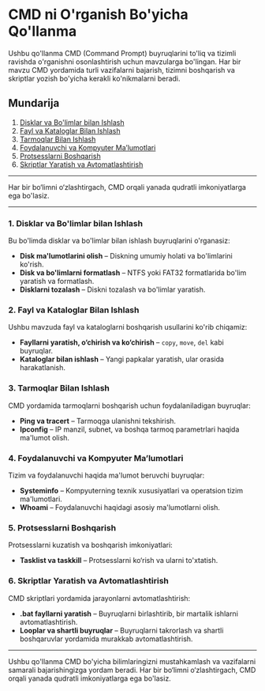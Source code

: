 # CMD ni O'rganish Bo'yicha Qo'llanma

Ushbu qo'llanma CMD (Command Prompt) buyruqlarini to'liq va tizimli ravishda o'rganishni osonlashtirish uchun mavzularga bo'lingan. Har bir mavzu CMD yordamida turli vazifalarni bajarish, tizimni boshqarish va skriptlar yozish bo'yicha kerakli ko'nikmalarni beradi.

## Mundarija

1. [Disklar va Bo'limlar bilan Ishlash](Mundarija/disklar.md)
2. [Fayl va Kataloglar Bilan Ishlash](Mundarija/fayl_va_kataloglar.md)
3. [Tarmoqlar Bilan Ishlash](Mundarija/tarmoqlar.md)
4. [Foydalanuvchi va Kompyuter Ma’lumotlari](Mundarija/foydalanuvchi_kompyuter.md)
5. [Protsesslarni Boshqarish](Mundarija/protsesslar.md)
6. [Skriptlar Yaratish va Avtomatlashtirish](Mundarija/skriptlar.md)

---

Har bir bo‘limni o‘zlashtirgach, CMD orqali yanada qudratli imkoniyatlarga ega bo'lasiz. 


---

### 1. Disklar va Bo'limlar bilan Ishlash

Bu bo'limda disklar va bo'limlar bilan ishlash buyruqlarini o'rganasiz:
- **Disk ma'lumotlarini olish** – Diskning umumiy holati va bo'limlarini ko'rish.
- **Disk va bo'limlarni formatlash** – NTFS yoki FAT32 formatlarida bo'lim yaratish va formatlash.
- **Disklarni tozalash** – Diskni tozalash va bo'limlar yaratish.

### 2. Fayl va Kataloglar Bilan Ishlash

Ushbu mavzuda fayl va kataloglarni boshqarish usullarini ko'rib chiqamiz:
- **Fayllarni yaratish, o‘chirish va ko‘chirish** – `copy`, `move`, `del` kabi buyruqlar.
- **Kataloglar bilan ishlash** – Yangi papkalar yaratish, ular orasida harakatlanish.

### 3. Tarmoqlar Bilan Ishlash

CMD yordamida tarmoqlarni boshqarish uchun foydalaniladigan buyruqlar:
- **Ping va tracert** – Tarmoqga ulanishni tekshirish.
- **Ipconfig** – IP manzil, subnet, va boshqa tarmoq parametrlari haqida ma'lumot olish.

### 4. Foydalanuvchi va Kompyuter Ma’lumotlari

Tizim va foydalanuvchi haqida ma'lumot beruvchi buyruqlar:
- **Systeminfo** – Kompyuterning texnik xususiyatlari va operatsion tizim ma'lumotlari.
- **Whoami** – Foydalanuvchi haqidagi asosiy ma'lumotlarni olish.

### 5. Protsesslarni Boshqarish

Protsesslarni kuzatish va boshqarish imkoniyatlari:
- **Tasklist va taskkill** – Protsesslarni ko‘rish va ularni to'xtatish.

### 6. Skriptlar Yaratish va Avtomatlashtirish

CMD skriptlari yordamida jarayonlarni avtomatlashtirish:
- **.bat fayllarni yaratish** – Buyruqlarni birlashtirib, bir martalik ishlarni avtomatlashtirish.
- **Looplar va shartli buyruqlar** – Buyruqlarni takrorlash va shartli boshqaruvlar yordamida murakkab avtomatlashtirish.

---

Ushbu qo'llanma CMD bo'yicha bilimlaringizni mustahkamlash va vazifalarni samarali bajarishingizga yordam beradi. Har bir bo‘limni o‘zlashtirgach, CMD orqali yanada qudratli imkoniyatlarga ega bo'lasiz.
